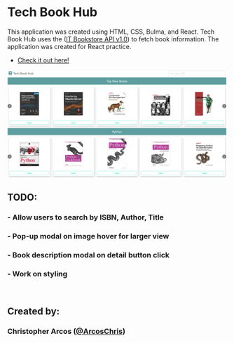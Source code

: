# Tech Book Hub
This application was created using HTML, CSS, Bulma, and React. Tech Book Hub uses the ([IT Bookstore API v1.0](https://api.itbook.store/)) to fetch book information. The application was created for React practice.  

- [Check it out here!](https://arcoschris.github.io/TechBookHub/)

<p align="center">
<img src='tech-book-hub.png'/>
</p>

## TODO:
### - Allow users to search by ISBN, Author, Title
### - Pop-up modal on image hover for larger view
### - Book description modal on detail button click
### - Work on styling

<br/>

## Created by: 
### Christopher Arcos ([@ArcosChris](https://github.com/ArcosChris)) 
